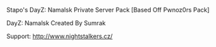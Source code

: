 Stapo's DayZ: Namalsk Private Server Pack [Based Off Pwnoz0rs Pack]

DayZ: Namalsk Created By Sumrak

Support: http://www.nightstalkers.cz/